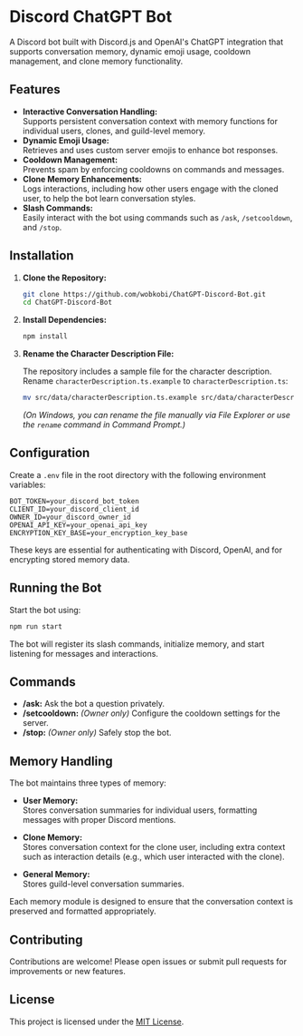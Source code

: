 # Discord ChatGPT Bot

A Discord bot built with Discord.js and OpenAI's ChatGPT integration that supports conversation memory, dynamic emoji usage, cooldown management, and clone memory functionality.

## Features

- **Interactive Conversation Handling:**  
  Supports persistent conversation context with memory functions for individual users, clones, and guild-level memory.
- **Dynamic Emoji Usage:**  
  Retrieves and uses custom server emojis to enhance bot responses.
- **Cooldown Management:**  
  Prevents spam by enforcing cooldowns on commands and messages.
- **Clone Memory Enhancements:**  
  Logs interactions, including how other users engage with the cloned user, to help the bot learn conversation styles.
- **Slash Commands:**  
  Easily interact with the bot using commands such as `/ask`, `/setcooldown`, and `/stop`.

## Installation

1. **Clone the Repository:**

   ```bash
   git clone https://github.com/wobkobi/ChatGPT-Discord-Bot.git
   cd ChatGPT-Discord-Bot
   ```

2. **Install Dependencies:**

   ```bash
   npm install
   ```

3. **Rename the Character Description File:**

   The repository includes a sample file for the character description. Rename `characterDescription.ts.example` to `characterDescription.ts`:

   ```bash
   mv src/data/characterDescription.ts.example src/data/characterDescription.ts
   ```

   _(On Windows, you can rename the file manually via File Explorer or use the `rename` command in Command Prompt.)_

## Configuration

Create a `.env` file in the root directory with the following environment variables:

```dotenv
BOT_TOKEN=your_discord_bot_token
CLIENT_ID=your_discord_client_id
OWNER_ID=your_discord_owner_id
OPENAI_API_KEY=your_openai_api_key
ENCRYPTION_KEY_BASE=your_encryption_key_base
```

These keys are essential for authenticating with Discord, OpenAI, and for encrypting stored memory data.

## Running the Bot

Start the bot using:

```bash
npm run start
```

The bot will register its slash commands, initialize memory, and start listening for messages and interactions.

## Commands

- **/ask:** Ask the bot a question privately.
- **/setcooldown:** _(Owner only)_ Configure the cooldown settings for the server.
- **/stop:** _(Owner only)_ Safely stop the bot.

## Memory Handling

The bot maintains three types of memory:

- **User Memory:**  
  Stores conversation summaries for individual users, formatting messages with proper Discord mentions.

- **Clone Memory:**  
  Stores conversation context for the clone user, including extra context such as interaction details (e.g., which user interacted with the clone).

- **General Memory:**  
  Stores guild-level conversation summaries.

Each memory module is designed to ensure that the conversation context is preserved and formatted appropriately.

## Contributing

Contributions are welcome! Please open issues or submit pull requests for improvements or new features.

## License

This project is licensed under the [MIT License](LICENSE).
